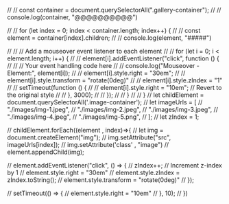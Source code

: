 // // const container = document.querySelectorAll(".gallery-container");
// // console.log(container, "@@@@@@@@@@")

// // for (let index = 0; index < container.length; index++) {
// //     const element = container[index].children;
// //     console.log(element, "#####")

// //     // Add a mouseover event listener to each element
// //     for (let i = 0; i < element.length; i++) {
// //         element[i].addEventListener("click", function () {
// //             // Your event handling code here
// //             console.log("Mouseover - Element:", element[i]);
// //             element[i].style.right = "30em";
// //             element[i].style.transform = "rotate(0deg)"
// //             element[i].style.zIndex = "1"
// //             setTimeout(function () {
// //                 element[i].style.right = "10em"; // Revert to the original style
// //             }, 3000);
// //         });
// //     }
// // }
// let childElement =  document.querySelectorAll('.image-container');
// let imageUrls = [
//     "./images/img-1.jpeg",
//     "./images/img-2.jpeg",
//     "./images/img-3.jpeg",
//     "./images/img-4.jpeg",
//     "./images/img-5.png",
// ];
// let zIndex = 1;

// childElement.forEach((element , index)=>{
//     let img = document.createElement("img");
//     img.setAttribute("src", imageUrls[index]);
//     img.setAttribute('class' , "image")
//     element.appendChild(img);

//     element.addEventListener("click", () => {
//         zIndex++; // Increment z-index by 1 
//       element.style.right = "30em"
//       element.style.zIndex =  zIndex.toString();
//       element.style.transform = "rotate(0deg)"
//       });  

//       setTimeout(() => {
//       element.style.right = "10em"
//     }, 10);
// })